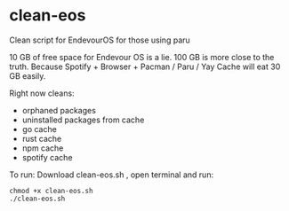 # clean-eos
Clean script for EndevourOS for those using paru

10 GB of free space for Endevour OS is a lie. 100 GB is more close to the truth. Because Spotify + Browser + Pacman / Paru / Yay Cache will eat 30 GB easily.

Right now cleans:
* orphaned packages
* uninstalled packages from cache
* go cache
* rust cache
* npm cache
* spotify cache

To run: Download clean-eos.sh , open terminal and run:
```
chmod +x clean-eos.sh
./clean-eos.sh
```
